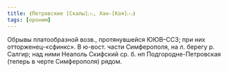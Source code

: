 ```yaml
---
title: ⦗Петровские [Скалы]⒯, Хан-[Кая]⒯⦘
tags: [ороним]
---
```


Обрывы платообразной возв., протянувшейся ЮЮВ–ССЗ; при них отторженец-«сфинкс».
В ю-вост. части Симферополя, на л. берегу р. Салгир; над ними Неаполь Скифский
ср. б. нп Подгородне-Петровская (теперь в черте Симферополя) рядом.
